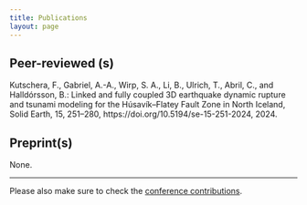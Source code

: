 ```yaml
---
title: Publications
layout: page
---
```


## Peer-reviewed (s)

<div style="text-align: left"> Kutschera, F., Gabriel, A.-A., Wirp, S. A., Li, B., Ulrich, T., Abril, C., and Halldórsson, B.: Linked and fully coupled 3D earthquake dynamic rupture and tsunami modeling for the Húsavík–Flatey Fault Zone in North Iceland, Solid Earth, 15, 251–280, https://doi.org/10.5194/se-15-251-2024, 2024. </div>

## Preprint(s)

<div style="text-align: left"> None. </div>

---

Please also make sure to check the [conference contributions](https://fabian-kutschera.github.io/conferences).
